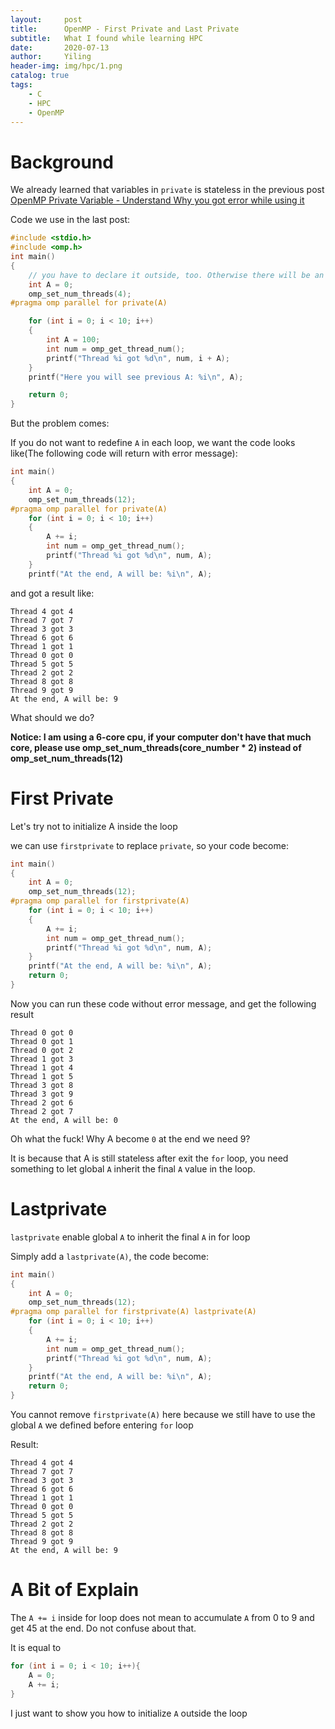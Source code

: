 ```yaml
---
layout:     post
title:      OpenMP - First Private and Last Private
subtitle:   What I found while learning HPC
date:       2020-07-13
author:     Yiling
header-img: img/hpc/1.png
catalog: true
tags:
    - C
    - HPC
    - OpenMP
---
```

# Background
We already learned that variables in `private` is stateless in the previous post [OpenMP Private Variable - Understand Why you got error while using it](https://610yilingliu.github.io/2020/07/11/Openmp-private/)

Code we use in the last post:
```c
#include <stdio.h>
#include <omp.h>
int main()
{
	// you have to declare it outside, too. Otherwise there will be an error with #pragma omp parallel for private(A)
	int A = 0;
	omp_set_num_threads(4);
#pragma omp parallel for private(A)

	for (int i = 0; i < 10; i++)
	{
		int A = 100;
		int num = omp_get_thread_num();
		printf("Thread %i got %d\n", num, i + A);
	}
	printf("Here you will see previous A: %i\n", A);

	return 0;
}
```

But the problem comes:

If you do not want to redefine `A` in each loop, we want the code looks like(The following code will return with error message):
```c
int main()
{
	int A = 0;
	omp_set_num_threads(12);
#pragma omp parallel for private(A)
	for (int i = 0; i < 10; i++)
	{
		A += i;
		int num = omp_get_thread_num();
		printf("Thread %i got %d\n", num, A);
	}
	printf("At the end, A will be: %i\n", A);


```

and got a result like:
```
Thread 4 got 4
Thread 7 got 7
Thread 3 got 3
Thread 6 got 6
Thread 1 got 1
Thread 0 got 0
Thread 5 got 5
Thread 2 got 2
Thread 8 got 8
Thread 9 got 9
At the end, A will be: 9
```

What should we do?

**Notice: I am using a 6-core cpu, if your computer don't have that much core, please use omp_set_num_threads(core_number * 2) instead of omp_set_num_threads(12)**

# First Private

Let's try not to initialize A inside the loop

we can use `firstprivate` to replace `private`, so your code become:

```c
int main()
{
	int A = 0;
	omp_set_num_threads(12);
#pragma omp parallel for firstprivate(A)
	for (int i = 0; i < 10; i++)
	{
		A += i;
		int num = omp_get_thread_num();
		printf("Thread %i got %d\n", num, A);
	}
	printf("At the end, A will be: %i\n", A);
	return 0;
}
```

Now you can run these code without error message, and get the following result
```
Thread 0 got 0
Thread 0 got 1
Thread 0 got 2
Thread 1 got 3
Thread 1 got 4
Thread 1 got 5
Thread 3 got 8
Thread 3 got 9
Thread 2 got 6
Thread 2 got 7
At the end, A will be: 0
```
Oh what the fuck! Why A become `0` at the end we need 9?

It is because that A is still stateless after exit the `for` loop, you need something to let global `A` inherit the final `A` value in the loop.

# Lastprivate

`lastprivate` enable global `A` to inherit the final `A` in for loop

Simply add a `lastprivate(A)`, the code become:
```c
int main()
{
	int A = 0;
	omp_set_num_threads(12);
#pragma omp parallel for firstprivate(A) lastprivate(A)
	for (int i = 0; i < 10; i++)
	{
		A += i;
		int num = omp_get_thread_num();
		printf("Thread %i got %d\n", num, A);
	}
	printf("At the end, A will be: %i\n", A);
	return 0;
}

```

You cannot remove `firstprivate(A)` here because we still have to use the global `A` we defined before entering `for` loop

Result:

```
Thread 4 got 4
Thread 7 got 7
Thread 3 got 3
Thread 6 got 6
Thread 1 got 1
Thread 0 got 0
Thread 5 got 5
Thread 2 got 2
Thread 8 got 8
Thread 9 got 9
At the end, A will be: 9
```

# A Bit of Explain

The `A += i` inside for loop does not mean to accumulate `A` from 0 to 9 and get 45 at the end. Do not confuse about that.

It is equal to 
```c
for (int i = 0; i < 10; i++){
    A = 0;
    A += i;
}
```
I just want to show you how to initialize `A` outside the loop